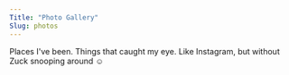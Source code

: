```yaml
---
Title: "Photo Gallery"
Slug: photos
---
```


<div>
    <p>Places I&#39;ve been. Things that caught my eye. Like Instagram, but without Zuck snooping around &#x263A;</p>
    <p id="pix"></p>
</div>
